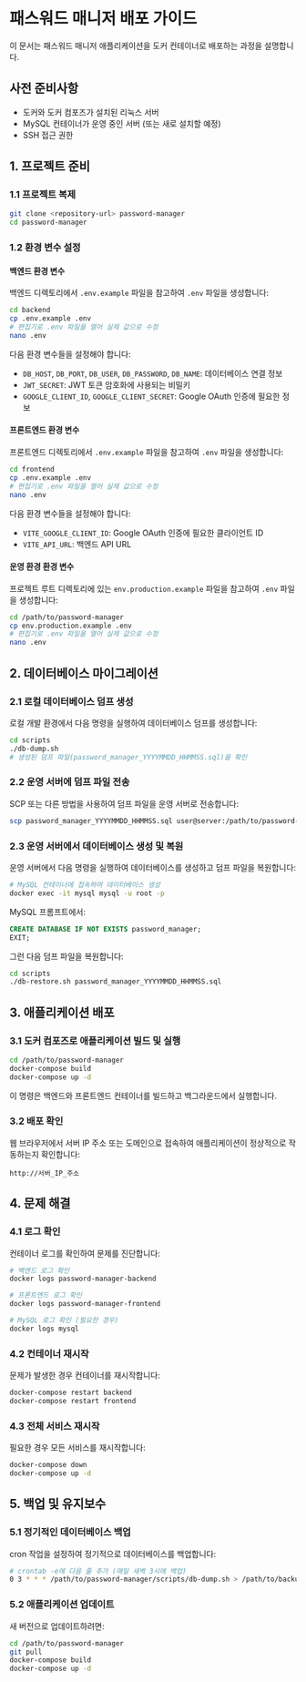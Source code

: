 # 패스워드 매니저 배포 가이드

이 문서는 패스워드 매니저 애플리케이션을 도커 컨테이너로 배포하는 과정을 설명합니다.

## 사전 준비사항

- 도커와 도커 컴포즈가 설치된 리눅스 서버
- MySQL 컨테이너가 운영 중인 서버 (또는 새로 설치할 예정)
- SSH 접근 권한

## 1. 프로젝트 준비

### 1.1 프로젝트 복제

```bash
git clone <repository-url> password-manager
cd password-manager
```

### 1.2 환경 변수 설정

#### 백엔드 환경 변수

백엔드 디렉토리에서 `.env.example` 파일을 참고하여 `.env` 파일을 생성합니다:

```bash
cd backend
cp .env.example .env
# 편집기로 .env 파일을 열어 실제 값으로 수정
nano .env
```

다음 환경 변수들을 설정해야 합니다:
- `DB_HOST`, `DB_PORT`, `DB_USER`, `DB_PASSWORD`, `DB_NAME`: 데이터베이스 연결 정보
- `JWT_SECRET`: JWT 토큰 암호화에 사용되는 비밀키
- `GOOGLE_CLIENT_ID`, `GOOGLE_CLIENT_SECRET`: Google OAuth 인증에 필요한 정보

#### 프론트엔드 환경 변수

프론트엔드 디렉토리에서 `.env.example` 파일을 참고하여 `.env` 파일을 생성합니다:

```bash
cd frontend
cp .env.example .env
# 편집기로 .env 파일을 열어 실제 값으로 수정
nano .env
```

다음 환경 변수들을 설정해야 합니다:
- `VITE_GOOGLE_CLIENT_ID`: Google OAuth 인증에 필요한 클라이언트 ID
- `VITE_API_URL`: 백엔드 API URL

#### 운영 환경 환경 변수

프로젝트 루트 디렉토리에 있는 `env.production.example` 파일을 참고하여 `.env` 파일을 생성합니다:

```bash
cd /path/to/password-manager
cp env.production.example .env
# 편집기로 .env 파일을 열어 실제 값으로 수정
nano .env
```

## 2. 데이터베이스 마이그레이션

### 2.1 로컬 데이터베이스 덤프 생성

로컬 개발 환경에서 다음 명령을 실행하여 데이터베이스 덤프를 생성합니다:

```bash
cd scripts
./db-dump.sh
# 생성된 덤프 파일(password_manager_YYYYMMDD_HHMMSS.sql)을 확인
```

### 2.2 운영 서버에 덤프 파일 전송

SCP 또는 다른 방법을 사용하여 덤프 파일을 운영 서버로 전송합니다:

```bash
scp password_manager_YYYYMMDD_HHMMSS.sql user@server:/path/to/password-manager/scripts/
```

### 2.3 운영 서버에서 데이터베이스 생성 및 복원

운영 서버에서 다음 명령을 실행하여 데이터베이스를 생성하고 덤프 파일을 복원합니다:

```bash
# MySQL 컨테이너에 접속하여 데이터베이스 생성
docker exec -it mysql mysql -u root -p
```

MySQL 프롬프트에서:

```sql
CREATE DATABASE IF NOT EXISTS password_manager;
EXIT;
```

그런 다음 덤프 파일을 복원합니다:

```bash
cd scripts
./db-restore.sh password_manager_YYYYMMDD_HHMMSS.sql
```

## 3. 애플리케이션 배포

### 3.1 도커 컴포즈로 애플리케이션 빌드 및 실행

```bash
cd /path/to/password-manager
docker-compose build
docker-compose up -d
```

이 명령은 백엔드와 프론트엔드 컨테이너를 빌드하고 백그라운드에서 실행합니다.

### 3.2 배포 확인

웹 브라우저에서 서버 IP 주소 또는 도메인으로 접속하여 애플리케이션이 정상적으로 작동하는지 확인합니다:

```
http://서버_IP_주소
```

## 4. 문제 해결

### 4.1 로그 확인

컨테이너 로그를 확인하여 문제를 진단합니다:

```bash
# 백엔드 로그 확인
docker logs password-manager-backend

# 프론트엔드 로그 확인
docker logs password-manager-frontend

# MySQL 로그 확인 (필요한 경우)
docker logs mysql
```

### 4.2 컨테이너 재시작

문제가 발생한 경우 컨테이너를 재시작합니다:

```bash
docker-compose restart backend
docker-compose restart frontend
```

### 4.3 전체 서비스 재시작

필요한 경우 모든 서비스를 재시작합니다:

```bash
docker-compose down
docker-compose up -d
```

## 5. 백업 및 유지보수

### 5.1 정기적인 데이터베이스 백업

cron 작업을 설정하여 정기적으로 데이터베이스를 백업합니다:

```bash
# crontab -e에 다음 줄 추가 (매일 새벽 3시에 백업)
0 3 * * * /path/to/password-manager/scripts/db-dump.sh > /path/to/backups/backup_$(date +\%Y\%m\%d).log 2>&1
```

### 5.2 애플리케이션 업데이트

새 버전으로 업데이트하려면:

```bash
cd /path/to/password-manager
git pull
docker-compose build
docker-compose up -d
```
